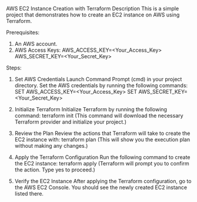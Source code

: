 AWS EC2 Instance Creation with Terraform
Description
This is a simple project that demonstrates how to create an EC2 instance on AWS using Terraform.

Prerequisites:
1. An AWS account.
2. AWS Access Keys:
   AWS_ACCESS_KEY=<Your_Access_Key>
   AWS_SECRET_KEY=<Your_Secret_Key>

Steps:
1. Set AWS Credentials
   Launch Command Prompt (cmd) in your project directory.
   Set the AWS credentials by running the following commands:
   SET AWS_ACCESS_KEY=<Your_Access_Key>
   SET AWS_SECRET_KEY=<Your_Secret_Key>

2. Initialize Terraform
   Initialize Terraform by running the following command:
   terraform init
   (This command will download the necessary Terraform provider and initialize your project.)

3. Review the Plan
   Review the actions that Terraform will take to create the EC2 instance with:
   terraform plan
   (This will show you the execution plan without making any changes.)

4. Apply the Terraform Configuration
   Run the following command to create the EC2 instance:
   terraform apply
   (Terraform will prompt you to confirm the action. Type yes to proceed.)

5. Verify the EC2 Instance
   After applying the Terraform configuration, go to the AWS EC2 Console.
   You should see the newly created EC2 instance listed there.
